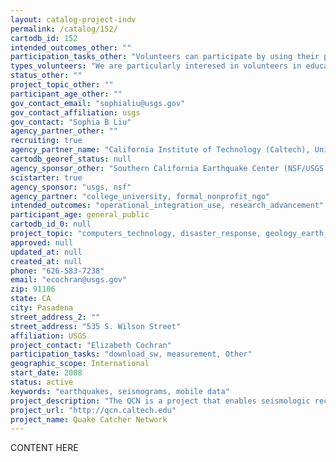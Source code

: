```yaml
---
layout: catalog-project-indv
permalink: /catalog/152/
cartodb_id: 152
intended_outcomes_other: ""
participation_tasks_other: "Volunteers can participate by using their personal computer as a seismologic instrument via a USB plug-in or by using the accelerometer in a laptop or smart phone. Data is then analyzed by software during and after an event before being uploaded on a central server."
types_volunteers: "We are particularly interesed in volunteers in education (formal and informal). Volunteers will need to request a sensor or have a supported laptop or smartphone with an internal sensor."
status_other: ""
project_topic_other: ""
participant_age_other: ""
gov_contact_email: "sophialiu@usgs.gov"
gov_contact_affiliation: usgs
gov_contact: "Sophia B Liu"
agency_partner_other: ""
recruiting: true
agency_partner_name: "California Institute of Technology (Caltech), Universidad de los Andes, Universidad Nacional Autonoma de Mexico, Universidad de Concepcion"
cartodb_georef_status: null
agency_sponsor_other: "Southern California Earthquake Center (NSF/USGS Funded organization), Incorporated Research Institutions for Seismology (NSF funded)"
scistarter: true
agency_sponsor: "usgs, nsf"
agency_partner: "college_university, formal_nonprofit_ngo"
intended_outcomes: "operational_integration_use, research_advancement"
participant_age: general_public
cartodb_id_0: null
project_topic: "computers_technology, disaster_response, geology_earth_science"
approved: null
updated_at: null
created_at: null
phone: "626-583-7238"
email: "ecochran@usgs.gov"
zip: 91106
state: CA
city: Pasadena
street_address_2: ""
street_address: "535 S. Wilson Street"
affiliation: USGS
project_contact: "Elizabeth Cochran"
participation_tasks: "download_sw, measurement, Other"
geographic_scope: International
start_date: 2008
status: active
keywords: "earthquakes, seismograms, mobile data"
project_description: "The QCN is a project that enables seismologic recordings by tapping into the vast network of computing of personal computers, laptops, and smart phones. Volunteers can connect small USB seismic sensors to their computers or use sensors internal to laptops or smart phones to record earthquakes. Data is then collected by a software application that sends seismograms back to a central server. The volunteers can then log in and see what earthquakes they have recorded through the project website."
project_url: "http://qcn.caltech.edu"
project_name: Quake Catcher Network
---
```



CONTENT HERE